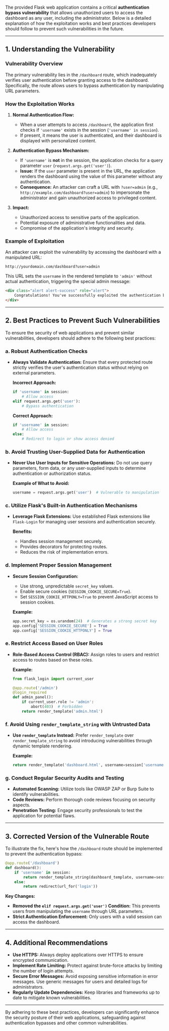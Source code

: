 The provided Flask web application contains a critical **authentication bypass vulnerability** that allows unauthorized users to access the dashboard as any user, including the administrator. Below is a detailed explanation of how the exploitation works and best practices developers should follow to prevent such vulnerabilities in the future.

---

## **1. Understanding the Vulnerability**

### **Vulnerability Overview**

The primary vulnerability lies in the `/dashboard` route, which inadequately verifies user authentication before granting access to the dashboard. Specifically, the route allows users to bypass authentication by manipulating URL parameters.

### **How the Exploitation Works**

1. **Normal Authentication Flow:**
   - When a user attempts to access `/dashboard`, the application first checks if `'username'` exists in the session (`'username' in session`).
   - If present, it means the user is authenticated, and their dashboard is displayed with personalized content.

2. **Authentication Bypass Mechanism:**
   - If `'username'` is **not** in the session, the application checks for a query parameter `user` (`request.args.get('user')`).
   - **Issue:** If the `user` parameter is present in the URL, the application renders the dashboard using the value of this parameter without any authentication.
   - **Consequence:** An attacker can craft a URL with `?user=admin` (e.g., `http://example.com/dashboard?user=admin`) to impersonate the administrator and gain unauthorized access to privileged content.

3. **Impact:**
   - Unauthorized access to sensitive parts of the application.
   - Potential exposure of administrative functionalities and data.
   - Compromise of the application's integrity and security.

### **Example of Exploitation**

An attacker can exploit the vulnerability by accessing the dashboard with a manipulated URL:

```
http://yourdomain.com/dashboard?user=admin
```

This URL sets the `username` in the rendered template to `'admin'` without actual authentication, triggering the special admin message:

```html
<div class="alert alert-success" role="alert">
    Congratulations! You've successfully exploited the authentication bypass vulnerability.
</div>
```

---

## **2. Best Practices to Prevent Such Vulnerabilities**

To ensure the security of web applications and prevent similar vulnerabilities, developers should adhere to the following best practices:

### **a. Robust Authentication Checks**

- **Always Validate Authentication:** Ensure that every protected route strictly verifies the user's authentication status without relying on external parameters.
  
  **Incorrect Approach:**
  ```python
  if 'username' in session:
      # Allow access
  elif request.args.get('user'):
      # Bypass authentication
  ```

  **Correct Approach:**
  ```python
  if 'username' in session:
      # Allow access
  else:
      # Redirect to login or show access denied
  ```

### **b. Avoid Trusting User-Supplied Data for Authentication**

- **Never Use User Inputs for Sensitive Operations:** Do not use query parameters, form data, or any user-supplied inputs to determine authentication or authorization status.
  
  **Example of What to Avoid:**
  ```python
  username = request.args.get('user')  # Vulnerable to manipulation
  ```

### **c. Utilize Flask's Built-in Authentication Mechanisms**

- **Leverage Flask Extensions:** Use established Flask extensions like `Flask-Login` for managing user sessions and authentication securely.
  
  **Benefits:**
  - Handles session management securely.
  - Provides decorators for protecting routes.
  - Reduces the risk of implementation errors.

### **d. Implement Proper Session Management**

- **Secure Session Configuration:**
  - Use strong, unpredictable `secret_key` values.
  - Enable secure cookies (`SESSION_COOKIE_SECURE=True`).
  - Set `SESSION_COOKIE_HTTPONLY=True` to prevent JavaScript access to session cookies.
  
  **Example:**
  ```python
  app.secret_key = os.urandom(24)  # Generates a strong secret key
  app.config['SESSION_COOKIE_SECURE'] = True
  app.config['SESSION_COOKIE_HTTPONLY'] = True
  ```

### **e. Restrict Access Based on User Roles**

- **Role-Based Access Control (RBAC):** Assign roles to users and restrict access to routes based on these roles.
  
  **Example:**
  ```python
  from flask_login import current_user

  @app.route('/admin')
  @login_required
  def admin_panel():
      if current_user.role != 'admin':
          abort(403)  # Forbidden
      return render_template('admin.html')
  ```

### **f. Avoid Using `render_template_string` with Untrusted Data**

- **Use `render_template` Instead:** Prefer `render_template` over `render_template_string` to avoid introducing vulnerabilities through dynamic template rendering.
  
  **Example:**
  ```python
  return render_template('dashboard.html', username=session['username'])
  ```

### **g. Conduct Regular Security Audits and Testing**

- **Automated Scanning:** Utilize tools like OWASP ZAP or Burp Suite to identify vulnerabilities.
- **Code Reviews:** Perform thorough code reviews focusing on security aspects.
- **Penetration Testing:** Engage security professionals to test the application for potential flaws.

---

## **3. Corrected Version of the Vulnerable Route**

To illustrate the fix, here's how the `/dashboard` route should be implemented to prevent the authentication bypass:

```python
@app.route('/dashboard')
def dashboard():
    if 'username' in session:
        return render_template_string(dashboard_template, username=session['username'])
    else:
        return redirect(url_for('login'))
```

**Key Changes:**

- **Removed the `elif request.args.get('user')` Condition:** This prevents users from manipulating the `username` through URL parameters.
- **Strict Authentication Enforcement:** Only users with a valid session can access the dashboard.

---

## **4. Additional Recommendations**

- **Use HTTPS:** Always deploy applications over HTTPS to ensure encrypted communication.
- **Implement Rate Limiting:** Protect against brute-force attacks by limiting the number of login attempts.
- **Secure Error Messages:** Avoid exposing sensitive information in error messages. Use generic messages for users and detailed logs for administrators.
- **Regularly Update Dependencies:** Keep libraries and frameworks up to date to mitigate known vulnerabilities.

---

By adhering to these best practices, developers can significantly enhance the security posture of their web applications, safeguarding against authentication bypasses and other common vulnerabilities.